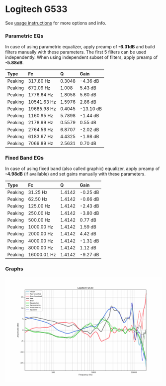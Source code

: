 # Logitech G533
See [usage instructions](https://github.com/jaakkopasanen/AutoEq#usage) for more options and info.

### Parametric EQs
In case of using parametric equalizer, apply preamp of **-6.31dB** and build filters manually
with these parameters. The first 5 filters can be used independently.
When using independent subset of filters, apply preamp of **-5.88dB**.

| Type    | Fc          |      Q | Gain      |
|:--------|:------------|:-------|:----------|
| Peaking | 317.80 Hz   | 0.3048 | -4.36 dB  |
| Peaking | 672.09 Hz   | 1.008  | 5.43 dB   |
| Peaking | 1776.64 Hz  | 1.8058 | 5.60 dB   |
| Peaking | 10541.63 Hz | 1.5976 | 2.86 dB   |
| Peaking | 19685.98 Hz | 0.4045 | -13.10 dB |
| Peaking | 1160.95 Hz  | 5.7898 | -1.44 dB  |
| Peaking | 2178.99 Hz  | 0.5579 | 0.55 dB   |
| Peaking | 2764.56 Hz  | 6.8707 | -2.02 dB  |
| Peaking | 6183.67 Hz  | 4.4325 | -1.98 dB  |
| Peaking | 7069.89 Hz  | 2.5631 | 0.70 dB   |

### Fixed Band EQs
In case of using fixed band (also called graphic) equalizer, apply preamp of **-4.98dB**
(if available) and set gains manually with these parameters.

| Type    | Fc          |      Q | Gain     |
|:--------|:------------|:-------|:---------|
| Peaking | 31.25 Hz    | 1.4142 | -0.25 dB |
| Peaking | 62.50 Hz    | 1.4142 | -0.66 dB |
| Peaking | 125.00 Hz   | 1.4142 | -2.43 dB |
| Peaking | 250.00 Hz   | 1.4142 | -3.80 dB |
| Peaking | 500.00 Hz   | 1.4142 | 0.77 dB  |
| Peaking | 1000.00 Hz  | 1.4142 | 1.59 dB  |
| Peaking | 2000.00 Hz  | 1.4142 | 4.42 dB  |
| Peaking | 4000.00 Hz  | 1.4142 | -1.31 dB |
| Peaking | 8000.00 Hz  | 1.4142 | 1.12 dB  |
| Peaking | 16000.01 Hz | 1.4142 | -9.27 dB |

### Graphs
![](./Logitech%20G533.png)